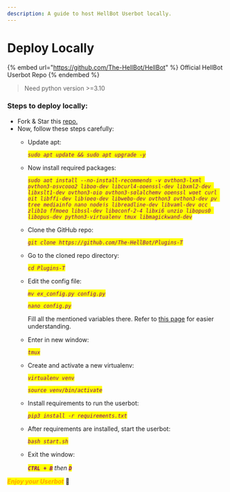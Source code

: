 ```yaml
---
description: A guide to host HellBot Userbot locally.
---
```


# Deploy Locally

{% embed url="https://github.com/The-HellBot/HellBot" %}
Official HellBot Userbot Repo
{% endembed %}

> Need python version >=3.10

### Steps to deploy locally:

* Fork & Star this [repo.](https://github.com/The-HellBot/HellBot)
* Now, follow these steps carefully:
  *   Update apt:

      _<mark style="color:purple;">`sudo apt update && sudo apt upgrade -y`</mark>_
  *   Now install required packages:

      _<mark style="color:purple;">`sudo apt install --no-install-recommends -y python3-lxml python3-psycopg2 libpq-dev libcurl4-openssl-dev libxml2-dev libxslt1-dev python3-pip python3-sqlalchemy openssl wget curl git libffi-dev libjpeg-dev libwebp-dev python3 python3-dev pv tree mediainfo nano nodejs libreadline-dev libyaml-dev gcc zlib1g ffmpeg libssl-dev libgconf-2-4 libxi6 unzip libopus0 libopus-dev python3-virtualenv tmux libmagickwand-dev`</mark>_
  *   Clone the GitHub repo:

      _<mark style="color:purple;">`git clone https://github.com/The-HellBot/Plugins-T`</mark>_
  *   Go to the cloned repo directory:

      _<mark style="color:purple;">`cd Plugins-T`</mark>_
  *   Edit the config file:

      _<mark style="color:purple;">`mv ex_config.py config.py`</mark>_

      _<mark style="color:purple;">`nano config.py`</mark>_

      Fill all the mentioned variables there. Refer to [this page](config-variables.md#mandatory-variables) for easier understanding.
  *   Enter in new window:

      _<mark style="color:purple;">`tmux`</mark>_
  *   Create and activate a new virtualenv:

      _<mark style="color:purple;">`virtualenv venv`</mark>_

      _<mark style="color:purple;">`source venv/bin/activate`</mark>_
  *   Install requirements to run the userbot:

      _<mark style="color:purple;">`pip3 install -r requirements.txt`</mark>_
  *   After requirements are installed, start the userbot:

      _<mark style="color:purple;">`bash start.sh`</mark>_
  *   Exit the window:

      _<mark style="color:purple;">**`CTRL + B`**</mark>_  _then_  _<mark style="color:purple;">**`D`**</mark>_

_<mark style="color:orange;">**Enjoy your Userbot**</mark>_ :tada:
